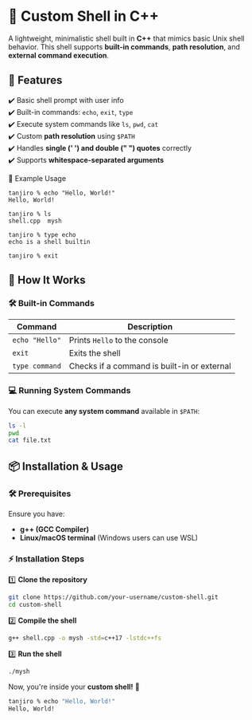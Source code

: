 # 🚀 Custom Shell in C++

A lightweight, minimalistic shell built in **C++** that mimics basic Unix shell behavior. This shell supports **built-in commands**, **path resolution**, and **external command execution**.

## 🔹 Features
✔️ Basic shell prompt with user info  
✔️ Built-in commands: `echo`, `exit`, `type`  
✔️ Execute system commands like `ls`, `pwd`, `cat`  
✔️ Custom **path resolution** using `$PATH`  
✔️ Handles **single (' ') and double (" ") quotes** correctly  
✔️ Supports **whitespace-separated arguments**  

📌 Example Usage

``` shell
tanjiro % echo "Hello, World!"
Hello, World!

tanjiro % ls
shell.cpp  mysh

tanjiro % type echo
echo is a shell builtin

tanjiro % exit
```

## 📌 How It Works

### 🛠 Built-in Commands
| Command           | Description                                      |
|------------------|--------------------------------------------------|
| `echo "Hello"`   | Prints `Hello` to the console                    |
| `exit`          | Exits the shell                                   |
| `type command`  | Checks if a command is built-in or external       |

### 💻 Running System Commands
You can execute **any system command** available in `$PATH`:
```sh
ls -l
pwd
cat file.txt
```
## 📦 Installation & Usage

### 🛠 Prerequisites
Ensure you have:
- **g++ (GCC Compiler)**
- **Linux/macOS terminal** (Windows users can use WSL)

### ⚡ Installation Steps

1️⃣ **Clone the repository**  
```sh
git clone https://github.com/your-username/custom-shell.git
cd custom-shell
```

2️⃣ **Compile the shell**  
```sh
g++ shell.cpp -o mysh -std=c++17 -lstdc++fs
```

3️⃣ **Run the shell**  
```sh
./mysh
```

Now, you're inside your **custom shell!** 🎉  
```sh
tanjiro % echo "Hello, World!"
Hello, World!
```

